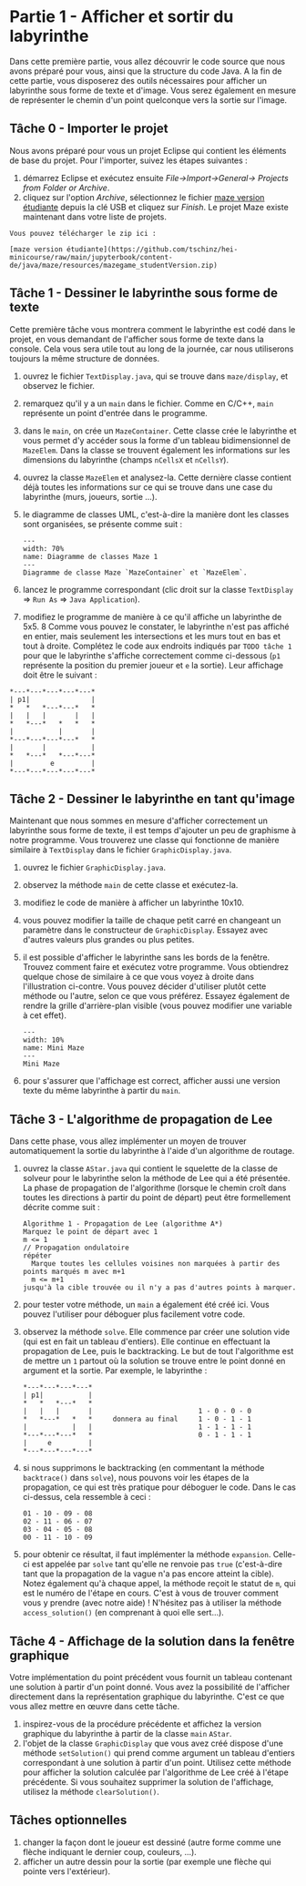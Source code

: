 # Partie 1 - Afficher et sortir du labyrinthe

Dans cette première partie, vous allez découvrir le code source que nous avons préparé pour vous, ainsi que la structure du code Java. A la fin de cette partie, vous disposerez des outils nécessaires pour afficher un labyrinthe sous forme de texte et d'image. Vous serez également en mesure de représenter le chemin d'un point quelconque vers la sortie sur l'image.

## Tâche 0 - Importer le projet

Nous avons préparé pour vous un projet Eclipse qui contient les éléments de base du projet. Pour l'importer, suivez les étapes suivantes :
1. démarrez Eclipse et exécutez ensuite _File->Import->General-> Projects from Folder or Archive_.
2. cliquez sur l'option _Archive_, sélectionnez le fichier
[maze version étudiante](https://github.com/tschinz/hei-minicourse/raw/main/jupyterbook/content-de/java/maze/resources/mazegame_studentVersion.zip) depuis la clé USB et cliquez sur _Finish_. Le projet Maze existe maintenant dans votre liste de projets.

````{important}
Vous pouvez télécharger le zip ici :

[maze version étudiante](https://github.com/tschinz/hei-minicourse/raw/main/jupyterbook/content-de/java/maze/resources/mazegame_studentVersion.zip)
````



## Tâche 1 - Dessiner le labyrinthe sous forme de texte

Cette première tâche vous montrera comment le labyrinthe est codé dans le projet, en vous demandant de l'afficher sous forme de texte dans la console. Cela vous sera utile tout au long de la journée, car nous utiliserons toujours la même structure de données.

1. ouvrez le fichier `TextDisplay.java`, qui se trouve dans `maze/display`, et observez le fichier.
2. remarquez qu'il y a un `main` dans le fichier. Comme en C/C++, `main` représente un point d'entrée dans le programme.
3. dans le `main`, on crée un `MazeContainer`. Cette classe crée le labyrinthe et vous permet d'y accéder sous la forme d'un tableau bidimensionnel de `MazeElem`. Dans la classe se trouvent également les informations sur les dimensions du labyrinthe (champs `nCellsX` et `nCellsY`).
4. ouvrez la classe `MazeElem` et analysez-la. Cette dernière classe contient déjà toutes les informations sur ce qui se trouve dans une case du labyrinthe (murs, joueurs, sortie ...).
5. le diagramme de classes UML, c'est-à-dire la manière dont les classes sont organisées, se présente comme suit :

   ```{figure} resources/maze-class-diagram-1.svg
   ---
   width: 70%
   name: Diagramme de classes Maze 1
   ---
   Diagramme de classe Maze `MazeContainer` et `MazeElem`.
   ```

6. lancez le programme correspondant (clic droit sur la classe `TextDisplay` => `Run As` => `Java Application`).
7. modifiez le programme de manière à ce qu'il affiche un labyrinthe de 5x5.
8 Comme vous pouvez le constater, le labyrinthe n'est pas affiché en entier, mais seulement les intersections et les murs tout en bas et tout à droite. Complétez le code aux endroits indiqués par `TODO tâche 1` pour que le labyrinthe s'affiche correctement comme ci-dessous (`p1` représente la position du premier joueur et `e` la sortie). Leur affichage doit être le suivant :

```Texte
*---*---*---*---*---*
| p1|               |
*   *   *---*---*   *
|   |   |       |   |
*   *---*   *   *   *
|           |       |
*---*---*---*---*   *
|       |           |
*   *---*   *---*---*
|         e         |
*---*---*---*---*---*
```


## Tâche 2 - Dessiner le labyrinthe en tant qu'image

Maintenant que nous sommes en mesure d'afficher correctement un labyrinthe sous forme de texte, il est temps d'ajouter un peu de graphisme à notre programme. Vous trouverez une classe qui fonctionne de manière similaire à `TextDisplay` dans le fichier `GraphicDisplay.java`.

1. ouvrez le fichier `GraphicDisplay.java`.
2. observez la méthode `main` de cette classe et exécutez-la.
3. modifiez le code de manière à afficher un labyrinthe 10x10.
4. vous pouvez modifier la taille de chaque petit carré en changeant un paramètre dans le constructeur de `GraphicDisplay`. Essayez avec d'autres valeurs plus grandes ou plus petites.
5. il est possible d'afficher le labyrinthe sans les bords de la fenêtre. Trouvez comment faire et exécutez votre programme. Vous obtiendrez quelque chose de similaire à ce que vous voyez à droite dans l'illustration ci-contre. Vous pouvez décider d'utiliser plutôt cette méthode ou l'autre, selon ce que vous préférez. Essayez également de rendre la grille d'arrière-plan visible (vous pouvez modifier une variable à cet effet).

   ```{figure} resources/maze-mini.png
   ---
   width: 10%
   name: Mini Maze
   ---
   Mini Maze
   ```

6. pour s'assurer que l'affichage est correct, afficher aussi une version texte du même labyrinthe à partir du `main`.

## Tâche 3 - L'algorithme de propagation de Lee

Dans cette phase, vous allez implémenter un moyen de trouver automatiquement la sortie du labyrinthe à l'aide d'un algorithme de routage.

1. ouvrez la classe `AStar.java` qui contient le squelette de la classe de solveur pour le labyrinthe selon la méthode de Lee qui a été présentée. La phase de propagation de l'algorithme (lorsque le chemin croît dans toutes les directions à partir du point de départ) peut être formellement décrite comme suit :

   ```text
   Algorithme 1 - Propagation de Lee (algorithme A*)
   Marquez le point de départ avec 1
   m <= 1
   // Propagation ondulatoire
   répéter
     Marque toutes les cellules voisines non marquées à partir des points marqués m avec m+1
     m <= m+1
   jusqu'à la cible trouvée ou il n'y a pas d'autres points à marquer.
   ```
2. pour tester votre méthode, un `main` a également été créé ici. Vous pouvez l'utiliser pour déboguer plus facilement votre code.
3. observez la méthode `solve`. Elle commence par créer une solution vide (qui est en fait un tableau d'entiers). Elle continue en effectuant la propagation de Lee, puis le backtracking. Le but de tout l'algorithme est de mettre un `1` partout où la solution se trouve entre le point donné en argument et la sortie. Par exemple, le labyrinthe :

   ```text
   *---*---*---*---*
   | p1|           |
   *   *   *---*   *
   |   |   |       |                          1 - 0 - 0 - 0
   *   *---*   *   *     donnera au final     1 - 0 - 1 - 1
   |           |   |                          1 - 1 - 1 - 1
   *---*---*---*   *                          0 - 1 - 1 - 1
   |     e         |
   *---*---*---*---*
   ```

4. si nous supprimons le backtracking (en commentant la méthode `backtrace()` dans `solve`), nous pouvons voir les étapes de la propagation, ce qui est très pratique pour déboguer le code. Dans le cas ci-dessus, cela ressemble à ceci :

   ```text
   01 - 10 - 09 - 08
   02 - 11 - 06 - 07
   03 - 04 - 05 - 08
   00 - 11 - 10 - 09
   ```

5. pour obtenir ce résultat, il faut implémenter la méthode `expansion`. Celle-ci est appelée par `solve` tant qu'elle ne renvoie pas `true` (c'est-à-dire tant que la propagation de la vague n'a pas encore atteint la cible). Notez également qu'à chaque appel, la méthode reçoit le statut de `m`, qui est le numéro de l'étape en cours. C'est à vous de trouver comment vous y prendre (avec notre aide) ! N'hésitez pas à utiliser la méthode `access_solution()` (en comprenant à quoi elle sert...).

## Tâche 4 - Affichage de la solution dans la fenêtre graphique

Votre implémentation du point précédent vous fournit un tableau contenant une solution à partir d'un point donné. Vous avez la possibilité de l'afficher directement dans la représentation graphique du labyrinthe. C'est ce que vous allez mettre en œuvre dans cette tâche.
1. inspirez-vous de la procédure précédente et affichez la version graphique du labyrinthe à partir de la classe `main` `AStar`.
2. l'objet de la classe `GraphicDisplay` que vous avez créé dispose d'une méthode `setSolution()` qui prend comme argument un tableau d'entiers correspondant à une solution à partir d'un point. Utilisez cette méthode pour afficher la solution calculée par l'algorithme de Lee créé à l'étape précédente. Si vous souhaitez supprimer la solution de l'affichage, utilisez la méthode `clearSolution()`.

## Tâches optionnelles

1. changer la façon dont le joueur est dessiné (autre forme comme une flèche indiquant le dernier coup, couleurs, ...).
2. afficher un autre dessin pour la sortie (par exemple une flèche qui pointe vers l'extérieur).